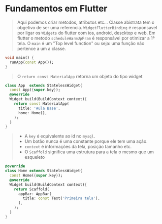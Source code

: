 # Fundamentos em Flutter

> Aqui podemos criar metodos, atributos etc...
> Classe abistrata tem o obgetivo de ser uma referencia.
> <code>WidgetFlutterBinding</code> é responsavel por ligar os <code>Widgets</code> do flutter com ios, android, descktop e web.
> Em flutter o metodo <code>scheduleWarmUpFram</code> é responsável por otimizar a 1ª tela.
> O <code>main</code> é um "Top level function" ou seja: uma função não pertence a um a classe.
```dart
void main() {
  runApp(const App());
}
```
> O <code>return const MaterialApp</code> retorna um objeto do tipo widget

```dart
class App  extends StatelessWidget{
  const App({super.key});
  @override
  Widget build(BuildContext context){
    return const MaterialApp(
      title: 'Aula Base',
      home: Home(),
    );
  }
}
```

> - A <code>key</code> é equivalente ao id no <code>mysql</code>.
> - Um botão nunca é uma constante porque ele tem uma ação.
> -  <code>context</code> é informações da tela, posição tamanho etc.
> - O <code>Scaffold</code> significa uma estrutura para a tela o mesmo que um esqueleto
```dart
@override
class Home extends StatelessWidget{
  const Home({super.key});
  @override
  Widget build(BuildContext context){
    return Scaffold(
      appBar: AppBar(
        title: const Text('Primeira tela'),
      ),
    );
  }
}
```
